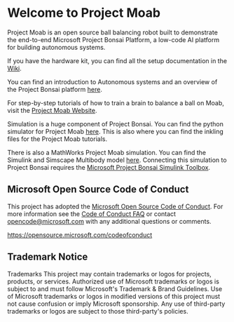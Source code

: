 # Welcome to Project Moab

Project Moab is an open source ball balancing robot built to demonstrate the end-to-end Microsoft Project Bonsai Platform, a low-code AI platform for building autonomous systems.

If you have the hardware kit, you can find all the setup documentation in the [Wiki](https://github.com/microsoft/moabian/wiki).

You can find an introduction to Autonomous systems and an overview of the Project Bonsai platform [here](https://innovation.microsoft.com/en-us/exploring-autonomous-systems).

For step-by-step tutorials of how to train a brain to balance a ball on Moab, visit the [Project Moab Website](https://microsoft.github.io/moab/).

Simulation is a huge component of Project Bonsai. You can find the python simulator for Project Moab [here](https://github.com/microsoft/moabsim-py). This is also where you can find the inkling files for the Project Moab tutorials.

There is also a MathWorks Project Moab simulation. You can find the Simulink and Simscape Multibody model [here](https://github.com/microsoft/bonsai-simulink/tree/main/samples/moab). Connecting this simulation to Project Bonsai requires the [Microsoft Project Bonsai Simulink Toolbox](https://www.mathworks.com/matlabcentral/fileexchange/75512-microsoft-project-bonsai-simulink-toolbox).

## Microsoft Open Source Code of Conduct

This project has adopted the [Microsoft Open Source Code of Conduct](https://opensource.microsoft.com/codeofconduct/).
For more information see the [Code of Conduct FAQ](https://opensource.microsoft.com/codeofconduct/faq/) or
contact [opencode@microsoft.com](mailto:opencode@microsoft.com)
with any additional questions or comments.

https://opensource.microsoft.com/codeofconduct

## Trademark Notice

Trademarks This project may contain trademarks or logos for projects,
products, or services. Authorized use of Microsoft trademarks or logos
is subject to and must follow Microsoft's Trademark & Brand Guidelines.
Use of Microsoft trademarks or logos in modified versions of this
project must not cause confusion or imply Microsoft sponsorship. Any use
of third-party trademarks or logos are subject to those third-party's
policies.

